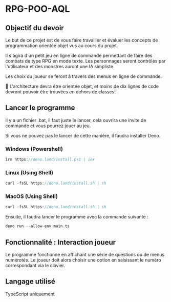 # RPG-POO-AQL

## Objectif du devoir

Le but de ce projet est de vous faire travailler et évaluer les concepts de programmation orientée objet vus au cours du projet.

Il s'agira d'un petit jeu en ligne de commande permettant de faire des combats de type RPG en mode texte. Les personnages seront contrôlés par l'utilisateur et des monstres auront une IA simpliste.

Les choix du joueur se feront à travers des menus en ligne de commande.

🚧 L'architecture devra être orientée objet, et moins de dix lignes de code devront pouvoir être trouvées en dehors de classes!

## Lancer le programme

Il y a un fichier .bat, il faut juste le lancer, cela ouvrira une invite de commande et vous pourrez jouer au jeu.

Si vous ne pouvez pas le lancer de cette manière, il faudra installer Deno.

### Windows (Powershell)

```C
irm https://deno.land/install.ps1 | iex
```

### Linux (Using Shell)

```C
curl -fsSL https://deno.land/install.sh | sh
```

### MacOS (Using Shell)

```C
curl -fsSL https://deno.land/install.sh | sh
```

Ensuite, il faudra lancer le programme avec la commande suivante :

```C
deno run --allow-env main.ts
```

## Fonctionnalité : Interaction joueur

Le programme fonctionne en affichant une série de questions ou de menus numérotés. Le joueur doit alors choisir une option en saisissant le numéro correspondant via le clavier.

## Langage utilisé

TypeScript uniquement
